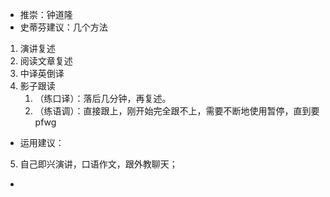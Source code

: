 - 推崇：钟道隆
- 史蒂芬建议：几个方法
1. 演讲复述
2. 阅读文章复述
3. 中译英倒译
4. 影子跟读
	1. （练口译）：落后几分钟，再复述。 
	2. （练语调）：直接跟上，刚开始完全跟不上，需要不断地使用暂停，直到要pfwg
- 运用建议：
5. 自己即兴演讲，口语作文，跟外教聊天；
- 
